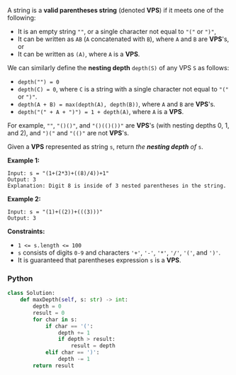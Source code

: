 A string is a  **valid parentheses string**  (denoted  **VPS**) if it meets one of the following:

-   It is an empty string  `""`, or a single character not equal to  `"("`  or  `")"`,
-   It can be written as  `AB`  (`A`  concatenated with  `B`), where  `A`  and  `B`  are  **VPS**'s, or
-   It can be written as  `(A)`, where  `A`  is a  **VPS**.

We can similarly define the  **nesting depth**  `depth(S)`  of any VPS  `S`  as follows:

-   `depth("") = 0`
-   `depth(C) = 0`, where  `C`  is a string with a single character not equal to  `"("`  or  `")"`.
-   `depth(A + B) = max(depth(A), depth(B))`, where  `A`  and  `B`  are  **VPS**'s.
-   `depth("(" + A + ")") = 1 + depth(A)`, where  `A`  is a  **VPS**.

For example,  `""`,  `"()()"`, and  `"()(()())"`  are  **VPS**'s (with nesting depths 0, 1, and 2), and  `")("`  and  `"(()"`  are not  **VPS**'s.

Given a  **VPS**  represented as string  `s`, return  _the  **nesting depth**  of_ `s`.

**Example 1:**
```
Input: s = "(1+(2*3)+((8)/4))+1"
Output: 3
Explanation: Digit 8 is inside of 3 nested parentheses in the string.
```

**Example 2:**
```
Input: s = "(1)+((2))+(((3)))"
Output: 3
```

**Constraints:**

-   `1 <= s.length <= 100`
-   `s`  consists of digits  `0-9`  and characters  `'+'`,  `'-'`,  `'*'`,  `'/'`,  `'('`, and  `')'`.
-   It is guaranteed that parentheses expression  `s`  is a  **VPS**.


### Python
```python
class Solution:
    def maxDepth(self, s: str) -> int:
        depth = 0
        result = 0
        for char in s:
            if char == '(':
                depth += 1
                if depth > result:
                    result = depth
            elif char == ')':
                depth -= 1
        return result
```